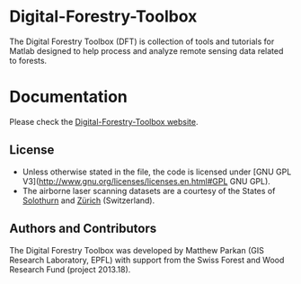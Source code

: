 # Digital-Forestry-Toolbox
The Digital Forestry Toolbox (DFT) is collection of tools and tutorials for Matlab designed to help process and analyze remote sensing data related to forests.

# Documentation

Please check the [Digital-Forestry-Toolbox website](http://mparkan.github.io/Digital-Forestry-Toolbox/). 

## License

* Unless otherwise stated in the file, the code is licensed under [GNU GPL V3](http://www.gnu.org/licenses/licenses.en.html#GPL GNU GPL).
* The airborne laser scanning datasets are a courtesy of the States of [Solothurn](http://www.sogis1.so.ch/map/lidar) and [Zürich](http://www.geolion.zh.ch/geodatensatz/show?gdsid=343) (Switzerland).

## Authors and Contributors

The Digital Forestry Toolbox was developed by Matthew Parkan (GIS Research Laboratory, EPFL) with support from the Swiss Forest and Wood Research Fund (project 2013.18).
